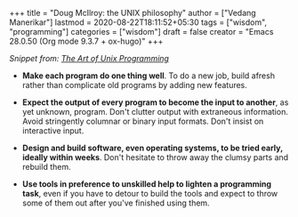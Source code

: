 +++
title = "Doug McIlroy: the UNIX philosophy"
author = ["Vedang Manerikar"]
lastmod = 2020-08-22T18:11:52+05:30
tags = ["wisdom", "programming"]
categories = ["wisdom"]
draft = false
creator = "Emacs 28.0.50 (Org mode 9.3.7 + ox-hugo)"
+++

_Snippet from: [The Art of Unix Programming](https://homepage.cs.uri.edu/~thenry/resources/unix%5Fart/ch01s06.html)_

-   **Make each program do one thing well**. To do a new job, build afresh
    rather than complicate old programs by adding new features.

-   **Expect the output of every program to become the input to another**,
    as yet unknown, program. Don't clutter output with extraneous
    information. Avoid stringently columnar or binary input formats.
    Don't insist on interactive input.

-   **Design and build software, even operating systems, to be tried
    early, ideally within weeks**. Don't hesitate to throw away the
    clumsy parts and rebuild them.

-   **Use tools in preference to unskilled help to lighten a programming
    task**, even if you have to detour to build the tools and expect to
    throw some of them out after you've finished using them.
